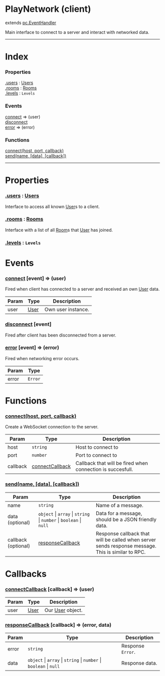 # PlayNetwork (client)
extends [pc.EventHandler]

Main interface to connect to a server and interact with networked data.

---

# Index

### Properties

<a href='#property_users'>.users</a> : [Users]  
<a href='#property_rooms'>.rooms</a> : [Rooms]  
<a href='#property_levels'>.levels</a> : `Levels`  

### Events

<a href='#event_connect'>connect</a> => (user)  
<a href='#event_disconnect'>disconnect</a>  
<a href='#event_error'>error</a> => (error)  

### Functions

<a href='#function_connect'>connect(host, port, callback)</a>  
<a href='#function_send'>send(name, [data], [callback])</a>  


---


# Properties

<a name='property_users'></a>
### <a href='#property_users'>.users</a> : [Users]  
Interface to access all known [User]s to a client.

<a name='property_rooms'></a>
### <a href='#property_rooms'>.rooms</a> : [Rooms]  
Interface with a list of all [Room]s that [User] has joined.

<a name='property_levels'></a>
### <a href='#property_levels'>.levels</a> : `Levels`  



# Events

<a name='event_connect'></a>
### <a href='#event_connect'>connect</a> [event] => (user)  
Fired when client has connected to a server and received an own [User] data.

| Param | Type | Description |
| --- | --- | --- |
| user | [User] | Own user instance. |  


<a name='event_disconnect'></a>
### <a href='#event_disconnect'>disconnect</a> [event]  
Fired after client has been disconnected from a server.



<a name='event_error'></a>
### <a href='#event_error'>error</a> [event] => (error)  
Fired when networking error occurs.

| Param | Type |
| --- | --- |
| error | `Error` |  


# Functions

<a name='function_connect'></a>
### <a href='#function_connect'>connect(host, port, callback)</a>  

Create a WebSocket connection to the server.

| Param | Type | Description |
| --- | --- | --- |
| host | `string` | Host to connect to |  
| port | `number` | Port to connect to |  
| callback | <a href='#callback_connectCallback'>connectCallback</a> | Callback that will be fired when connection is succesfull. |  


<a name='function_send'></a>
### <a href='#function_send'>send(name, [data], [callback])</a>  


| Param | Type | Description |
| --- | --- | --- |
| name | `string` | Name of a message. |  
| data (optional) | `object` &#124; `array` &#124; `string` &#124; `number` &#124; `boolean` &#124; `null` | Data for a message, should be a JSON friendly data. |  
| callback (optional) | <a href='#callback_responseCallback'>responseCallback</a> | Response callback that will be called when server sends response message. This is similar to RPC. |  



# Callbacks

<a name='callback_connectCallback'></a>
### <a href='#callback_connectCallback'>connectCallback</a> [callback] => (user)  

| Param | Type | Description |
| --- | --- | --- |
| user | [User] | Our [User] object. |  




<a name='callback_responseCallback'></a>
### <a href='#callback_responseCallback'>responseCallback</a> [callback] => (error, data)  

| Param | Type | Description |
| --- | --- | --- |
| error | ````string```` | Response `Error`. |  
| data | ````object```` &#124; ````array```` &#124; ````string```` &#124; ````number```` &#124; ````boolean```` &#124; ````null```` | Response data. |  




[pc.EventHandler]: https://developer.playcanvas.com/en/api/pc.EventHandler.html  
[User]: ./User.md  
[Users]: ./Users.md  
[Room]: ./Room.md  
[Rooms]: ./Rooms.md  
